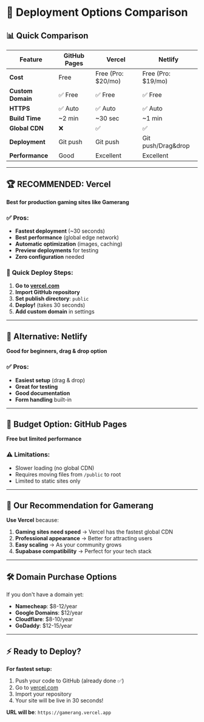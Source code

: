 # 🚀 Deployment Options Comparison

## 📊 **Quick Comparison**

| Feature | GitHub Pages | Vercel | Netlify |
|---------|-------------|---------|---------|
| **Cost** | Free | Free (Pro: $20/mo) | Free (Pro: $19/mo) |
| **Custom Domain** | ✅ Free | ✅ Free | ✅ Free |
| **HTTPS** | ✅ Auto | ✅ Auto | ✅ Auto |
| **Build Time** | ~2 min | ~30 sec | ~1 min |
| **Global CDN** | ❌ | ✅ | ✅ |
| **Deployment** | Git push | Git push | Git push/Drag&drop |
| **Performance** | Good | Excellent | Excellent |

---

## 🏆 **RECOMMENDED: Vercel**

**Best for production gaming sites like Gamerang**

### ✅ **Pros:**
- **Fastest deployment** (~30 seconds)
- **Best performance** (global edge network)
- **Automatic optimization** (images, caching)
- **Preview deployments** for testing
- **Zero configuration** needed

### 🚀 **Quick Deploy Steps:**

1. **Go to [vercel.com](https://vercel.com)**
2. **Import GitHub repository**
3. **Set publish directory**: `public`
4. **Deploy!** (takes 30 seconds)
5. **Add custom domain** in settings

---

## 🥈 **Alternative: Netlify**

**Good for beginners, drag & drop option**

### ✅ **Pros:**
- **Easiest setup** (drag & drop)
- **Great for testing** 
- **Good documentation**
- **Form handling** built-in

---

## 🥉 **Budget Option: GitHub Pages**

**Free but limited performance**

### ⚠️ **Limitations:**
- Slower loading (no global CDN)
- Requires moving files from `/public` to root
- Limited to static sites only

---

## 🎯 **Our Recommendation for Gamerang**

**Use Vercel** because:

1. **Gaming sites need speed** → Vercel has the fastest global CDN
2. **Professional appearance** → Better for attracting users
3. **Easy scaling** → As your community grows
4. **Supabase compatibility** → Perfect for your tech stack

---

## 🛠️ **Domain Purchase Options**

If you don't have a domain yet:

- **Namecheap**: $8-12/year
- **Google Domains**: $12/year  
- **Cloudflare**: $8-10/year
- **GoDaddy**: $12-15/year

---

## ⚡ **Ready to Deploy?**

**For fastest setup:**
1. Push your code to GitHub (already done ✅)
2. Go to [vercel.com](https://vercel.com)
3. Import your repository
4. Your site will be live in 30 seconds!

**URL will be**: `https://gamerang.vercel.app` 